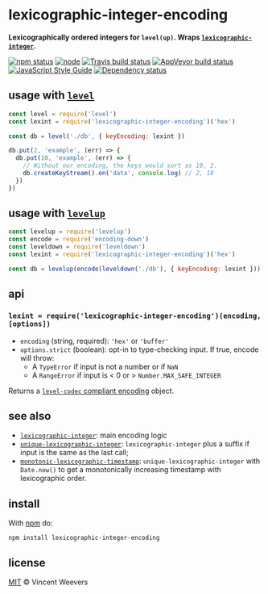 # lexicographic-integer-encoding

**Lexicographically ordered integers for `level(up)`. Wraps [`lexicographic-integer`].**

[![npm status](http://img.shields.io/npm/v/lexicographic-integer-encoding.svg?style=flat-square)](https://www.npmjs.org/package/lexicographic-integer-encoding)
[![node](https://img.shields.io/node/v/lexicographic-integer-encoding.svg?style=flat-square)](https://www.npmjs.org/package/lexicographic-integer-encoding) [![Travis build status](https://img.shields.io/travis/vweevers/lexicographic-integer-encoding.svg?style=flat-square&label=travis)](http://travis-ci.org/vweevers/lexicographic-integer-encoding) [![AppVeyor build status](https://img.shields.io/appveyor/ci/vweevers/lexicographic-integer-encoding.svg?style=flat-square&label=appveyor)](https://ci.appveyor.com/project/vweevers/lexicographic-integer-encoding) [![JavaScript Style Guide](https://img.shields.io/badge/code_style-standard-brightgreen.svg?style=flat-square)](https://standardjs.com) [![Dependency status](https://img.shields.io/david/vweevers/lexicographic-integer-encoding.svg?style=flat-square)](https://david-dm.org/vweevers/lexicographic-integer-encoding)

## usage with [`level`]

```js
const level = require('level')
const lexint = require('lexicographic-integer-encoding')('hex')

const db = level('./db', { keyEncoding: lexint })

db.put(2, 'example', (err) => {
  db.put(10, 'example', (err) => {
    // Without our encoding, the keys would sort as 10, 2.
    db.createKeyStream().on('data', console.log) // 2, 10
  })
})
```

## usage with [`levelup`]

```js
const levelup = require('levelup')
const encode = require('encoding-down')
const leveldown = require('leveldown')
const lexint = require('lexicographic-integer-encoding')('hex')

const db = levelup(encode(leveldown('./db'), { keyEncoding: lexint }))
```

## api

### `lexint = require('lexicographic-integer-encoding')(encoding, [options])`

- `encoding` (string, required): `'hex'` or `'buffer'`
- `options.strict` (boolean): opt-in to type-checking input. If true, encode will throw:
  - A `TypeError` if input is not a number or if `NaN`
  - A `RangeError` if input is < 0 or > `Number.MAX_SAFE_INTEGER`

Returns a [`level-codec` compliant encoding](https://github.com/Level/codec#encoding-format) object.

## see also

- [`lexicographic-integer`]: main encoding logic
- [`unique-lexicographic-integer`]: `lexicographic-integer` plus a suffix if input is the same as the last call;
- [`monotonic-lexicographic-timestamp`]: `unique-lexicographic-integer` with `Date.now()` to get a monotonically increasing timestamp with lexicographic order.

## install

With [npm](https://npmjs.org) do:

```
npm install lexicographic-integer-encoding
```

## license

[MIT](http://opensource.org/licenses/MIT) © Vincent Weevers

[`lexicographic-integer`]: https://github.com/substack/lexicographic-integer
[`level`]: https://github.com/Level/level
[`levelup`]: https://github.com/Level/levelup
[`unique-lexicographic-integer`]: https://github.com/vweevers/unique-lexicographic-integer
[`monotonic-lexicographic-timestamp`]: https://github.com/vweevers/monotonic-lexicographic-timestamp
